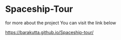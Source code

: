 # Spaceship-Tour

for  more about the project
You can visit the link below 

https://barakutta.github.io/Spaceship-tour/
